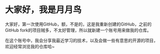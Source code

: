 # 大家好，我是月月鸟
大家好，第一次使用GitHub，额，不是的，这是我重新创建的GitHub，之前的GitHub fork的项目贼多，不太好管理，所以就新建一个账号用来做我的仓库。

在这个账号中，我会分享我最近学习的技术，以及会做一些有意思的开源的项目，欢迎经常浏览我的仓库哈~
